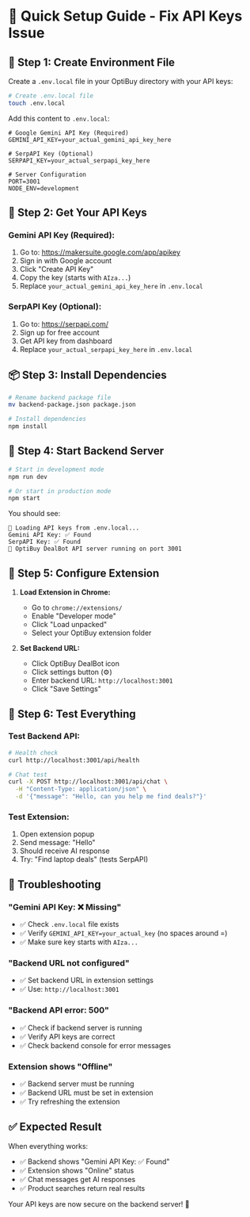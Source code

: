 # 🚀 Quick Setup Guide - Fix API Keys Issue

## 🔧 **Step 1: Create Environment File**

Create a `.env.local` file in your OptiBuy directory with your API keys:

```bash
# Create .env.local file
touch .env.local
```

Add this content to `.env.local`:
```env
# Google Gemini API Key (Required)
GEMINI_API_KEY=your_actual_gemini_api_key_here

# SerpAPI Key (Optional)
SERPAPI_KEY=your_actual_serpapi_key_here

# Server Configuration
PORT=3001
NODE_ENV=development
```

## 🔑 **Step 2: Get Your API Keys**

### **Gemini API Key (Required):**
1. Go to: https://makersuite.google.com/app/apikey
2. Sign in with Google account
3. Click "Create API Key"
4. Copy the key (starts with `AIza...`)
5. Replace `your_actual_gemini_api_key_here` in `.env.local`

### **SerpAPI Key (Optional):**
1. Go to: https://serpapi.com/
2. Sign up for free account
3. Get API key from dashboard
4. Replace `your_actual_serpapi_key_here` in `.env.local`

## 📦 **Step 3: Install Dependencies**

```bash
# Rename backend package file
mv backend-package.json package.json

# Install dependencies
npm install
```

## 🚀 **Step 4: Start Backend Server**

```bash
# Start in development mode
npm run dev

# Or start in production mode
npm start
```

You should see:
```
🔑 Loading API keys from .env.local...
Gemini API Key: ✅ Found
SerpAPI Key: ✅ Found
🚀 OptiBuy DealBot API server running on port 3001
```

## 🔧 **Step 5: Configure Extension**

1. **Load Extension in Chrome:**
   - Go to `chrome://extensions/`
   - Enable "Developer mode"
   - Click "Load unpacked"
   - Select your OptiBuy extension folder

2. **Set Backend URL:**
   - Click OptiBuy DealBot icon
   - Click settings button (⚙️)
   - Enter backend URL: `http://localhost:3001`
   - Click "Save Settings"

## 🧪 **Step 6: Test Everything**

### **Test Backend API:**
```bash
# Health check
curl http://localhost:3001/api/health

# Chat test
curl -X POST http://localhost:3001/api/chat \
  -H "Content-Type: application/json" \
  -d '{"message": "Hello, can you help me find deals?"}'
```

### **Test Extension:**
1. Open extension popup
2. Send message: "Hello"
3. Should receive AI response
4. Try: "Find laptop deals" (tests SerpAPI)

## 🐛 **Troubleshooting**

### **"Gemini API Key: ❌ Missing"**
- ✅ Check `.env.local` file exists
- ✅ Verify `GEMINI_API_KEY=your_actual_key` (no spaces around =)
- ✅ Make sure key starts with `AIza...`

### **"Backend URL not configured"**
- ✅ Set backend URL in extension settings
- ✅ Use: `http://localhost:3001`

### **"Backend API error: 500"**
- ✅ Check if backend server is running
- ✅ Verify API keys are correct
- ✅ Check backend console for error messages

### **Extension shows "Offline"**
- ✅ Backend server must be running
- ✅ Backend URL must be set in extension
- ✅ Try refreshing the extension

## ✅ **Expected Result**

When everything works:
- ✅ Backend shows "Gemini API Key: ✅ Found"
- ✅ Extension shows "Online" status
- ✅ Chat messages get AI responses
- ✅ Product searches return real results

Your API keys are now secure on the backend server! 🎉
